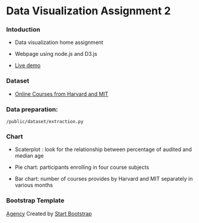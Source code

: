 # Data Visualization Assignment 2

### Intoduction

* Data visualization home assignment

* Webpage using node.js and D3.js

* [Live demo](http://vanptain.io/portfolio/data_viz/assignment2/index.html)

### Dataset

* [Online Courses from Harvard and MIT](https://www.kaggle.com/edx/course-study)

### Data preparation:

```
/public/dataset/extraction.py
```

### Chart

* Scaterplot : look for the relationship between percentage of audited and median age

* Pie chart: participants enrolling in four course subjects

* Bar chart: number of courses provides by Harvard and MIT separately in various months

### Bootstrap Template
[Agency](http://startbootstrap.com/template-overviews/agency/) Created by [Start Bootstrap](http://startbootstrap.com/)
